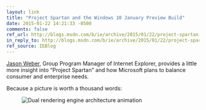 ```yaml
---
layout: link
title: "Project Spartan and the Windows 10 January Preview Build"
date: 2015-01-22 14:21:33 -0500
comments: false
ref_url: http://blogs.msdn.com/b/ie/archive/2015/01/22/project-spartan-and-the-windows-10-january-preview-build.aspx
in_reply_to: http://blogs.msdn.com/b/ie/archive/2015/01/22/project-spartan-and-the-windows-10-january-preview-build.aspx
ref_source: IEBlog
---
```


[Jason Weber](http://www.jasonweber.com/), Group Program Manager of Internet Explorer, provides a little more insight into “Project Spartan” and how Microsoft plans to balance consumer and enterprise needs.

Because a picture is worth a thousand words:

<figure id="2015-01-22-1" class="media-container">
	<img src="https://msdnshared.blob.core.windows.net/media/MSDNBlogsFS/prod.evol.blogs.msdn.com/CommunityServer.Blogs.Components.WeblogFiles/00/00/00/38/71/metablogapi/1541.project-spartan-diagram.gif" alt="Dual rendering engine architecture animation">
</figure>